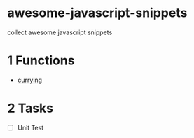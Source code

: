 # awesome-javascript-snippets

collect awesome javascript snippets

# 1 Functions

- [currying](./src/curry.js)

# 2 Tasks

- [ ] Unit Test

